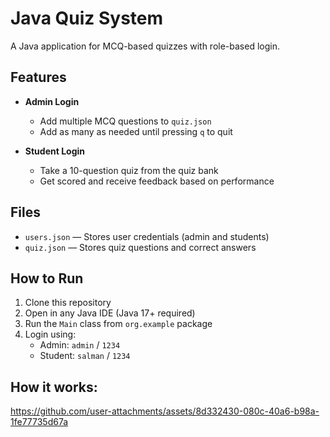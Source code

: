 # Java Quiz System

A Java application for MCQ-based quizzes with role-based login.

## Features

- **Admin Login**
  - Add multiple MCQ questions to `quiz.json`
  - Add as many as needed until pressing `q` to quit

- **Student Login**
  - Take a 10-question quiz from the quiz bank
  - Get scored and receive feedback based on performance

## Files

- `users.json` — Stores user credentials (admin and students)
- `quiz.json` — Stores quiz questions and correct answers

## How to Run

1. Clone this repository
2. Open in any Java IDE (Java 17+ required)
3. Run the `Main` class from `org.example` package
4. Login using:
   - Admin: `admin` / `1234`
   - Student: `salman` / `1234`



## How it works:


https://github.com/user-attachments/assets/8d332430-080c-40a6-b98a-1fe77735d67a

